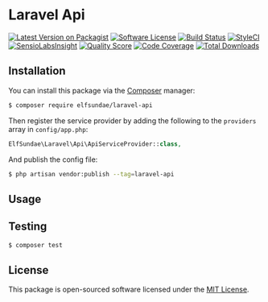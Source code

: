 # Laravel Api

[![Latest Version on Packagist](https://img.shields.io/packagist/v/elfsundae/laravel-api.svg?style=flat-square)](https://packagist.org/packages/elfsundae/laravel-api)
[![Software License](https://img.shields.io/badge/license-MIT-brightgreen.svg?style=flat-square)](LICENSE.md)
[![Build Status](https://img.shields.io/travis/ElfSundae/laravel-api/master.svg?style=flat-square)](https://travis-ci.org/ElfSundae/laravel-api)
[![StyleCI](https://styleci.io/repos/94031282/shield)](https://styleci.io/repos/94031282)
[![SensioLabsInsight](https://img.shields.io/sensiolabs/i/e9f65dda-cd57-4ff8-a9c3-313c8d1c4ced.svg?style=flat-square)](https://insight.sensiolabs.com/projects/e9f65dda-cd57-4ff8-a9c3-313c8d1c4ced)
[![Quality Score](https://img.shields.io/scrutinizer/g/elfsundae/laravel-api.svg?style=flat-square)](https://scrutinizer-ci.com/g/elfsundae/laravel-api)
[![Code Coverage](https://img.shields.io/scrutinizer/coverage/g/elfsundae/laravel-api/master.svg?style=flat-square)](https://scrutinizer-ci.com/g/elfsundae/laravel-api/?branch=master)
[![Total Downloads](https://img.shields.io/packagist/dt/elfsundae/laravel-api.svg?style=flat-square)](https://packagist.org/packages/elfsundae/laravel-api)

## Installation

You can install this package via the [Composer](https://getcomposer.org) manager:

```sh
$ composer require elfsundae/laravel-api
```

Then register the service provider by adding the following to the `providers` array in `config/app.php`:

```php
ElfSundae\Laravel\Api\ApiServiceProvider::class,
```

And publish the config file:

```sh
$ php artisan vendor:publish --tag=laravel-api
```

## Usage

## Testing

```sh
$ composer test
```

## License

This package is open-sourced software licensed under the [MIT License](LICENSE.md).
